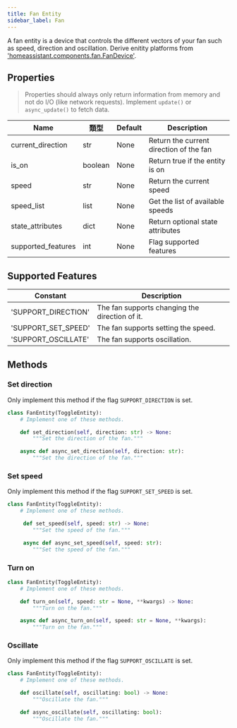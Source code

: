 ```yaml
---
title: Fan Entity
sidebar_label: Fan
---
```


A fan entity is a device that controls the different vectors of your fan such as speed, direction and oscillation. Derive enitity platforms from ['homeassistant.components.fan.FanDevice'](https://github.com/home-assistant/home-assistant/blob/dev/homeassistant/components/fan/__init__.py).

## Properties

> Properties should always only return information from memory and not do I/O (like network requests). Implement `update()` or `async_update()` to fetch data.

| Name               | 類型      | Default | Description                             |
| ------------------ | ------- | ------- | --------------------------------------- |
| current_direction  | str     | None    | Return the current direction of the fan |
| is_on              | boolean | None    | Return true if the entity is on         |
| speed              | str     | None    | Return the current speed                |
| speed_list         | list    | None    | Get the list of available speeds        |
| state_attributes   | dict    | None    | Return optional state attributes        |
| supported_features | int     | None    | Flag supported features                 |

## Supported Features

| Constant              | Description                                    |
| --------------------- | ---------------------------------------------- |
| 'SUPPORT_DIRECTION'   | The fan supports changing the direction of it. |
| 'SUPPORT_SET_SPEED' | The fan supports setting the speed.            |
| 'SUPPORT_OSCILLATE'   | The fan supports oscillation.                  |

## Methods

### Set direction

Only implement this method if the flag `SUPPORT_DIRECTION` is set.

```python
class FanEntity(ToggleEntity):
    # Implement one of these methods.

    def set_direction(self, direction: str) -> None:
        """Set the direction of the fan."""

    async def async_set_direction(self, direction: str):
        """Set the direction of the fan."""
```

### Set speed

Only implement this method if the flag `SUPPORT_SET_SPEED` is set.

```python
class FanEntity(ToggleEntity):
    # Implement one of these methods.

     def set_speed(self, speed: str) -> None:
        """Set the speed of the fan."""

     async def async_set_speed(self, speed: str):
        """Set the speed of the fan."""
```

### Turn on

```python
class FanEntity(ToggleEntity):
    # Implement one of these methods.

    def turn_on(self, speed: str = None, **kwargs) -> None:
        """Turn on the fan."""

    async def async_turn_on(self, speed: str = None, **kwargs):
        """Turn on the fan."""
```

### Oscillate

Only implement this method if the flag `SUPPORT_OSCILLATE` is set.

```python
class FanEntity(ToggleEntity):
    # Implement one of these methods.

    def oscillate(self, oscillating: bool) -> None:
        """Oscillate the fan."""

    def async_oscillate(self, oscillating: bool):
        """Oscillate the fan."""
```